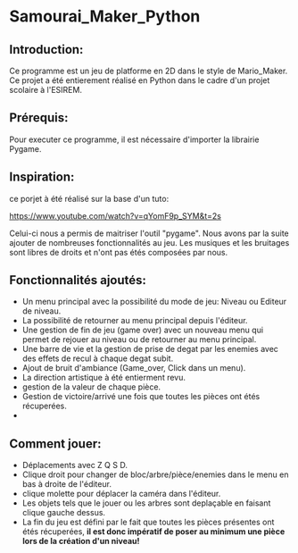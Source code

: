 # Samourai_Maker_Python

## Introduction:

Ce programme est un jeu de platforme en 2D dans le style de Mario_Maker.
Ce projet a été entierement réalisé en Python dans le cadre d'un projet scolaire à l'ESIREM.

## Prérequis:
Pour executer ce programme, il est nécessaire d'importer la librairie Pygame.

## Inspiration:
 ce porjet à été réalisé sur la base d'un tuto:
 
 https://www.youtube.com/watch?v=qYomF9p_SYM&t=2s
 
 Celui-ci nous a permis de maitriser l'outil "pygame". Nous avons par la suite ajouter de nombreuses fonctionnalités au jeu.
 Les musiques et les bruitages sont libres de droits et n'ont pas étés composées par nous.
 
 ## Fonctionnalités ajoutés:
 - Un menu principal avec la possibilité du mode de jeu: Niveau ou Editeur de niveau.
 - La possibilité de retourner au menu principal depuis l'éditeur.
 - Une gestion de fin de jeu (game over) avec un nouveau menu qui permet de rejouer au niveau ou  de retourner au menu principal.
 - Une barre de vie et la gestion de prise de degat par les enemies avec des effets de recul à chaque degat subit.
 - Ajout de bruit d'ambiance (Game_over, Click dans un menu).
 - La direction artistique à été entierment revu.
 - gestion de la valeur de chaque pièce.
 - Gestion de victoire/arrivé une fois que toutes les pièces ont étés récuperées.
 - 

## Comment jouer:

- Déplacements avec Z Q S D.
- Clique droit pour changer de bloc/arbre/pièce/enemies dans le menu en bas à droite de l'éditeur.
- clique molette pour déplacer la caméra dans l'éditeur.
- Les objets tels que le jouer ou les arbres sont deplaçable en faisant clique gauche dessus.
- La fin du jeu est défini par le fait que toutes les pièces présentes ont étés récuperées, **il est donc impératif de poser au minimum une pièce lors de la création d'un niveau!**
